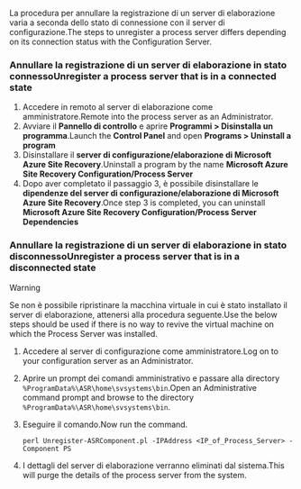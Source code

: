 <span data-ttu-id="1befc-101">La procedura per annullare la registrazione di un server di elaborazione varia a seconda dello stato di connessione con il server di configurazione.</span><span class="sxs-lookup"><span data-stu-id="1befc-101">The steps to unregister a process server differs depending on its connection status with the Configuration Server.</span></span>

### <a name="unregister-a-process-server-that-is-in-a-connected-state"></a><span data-ttu-id="1befc-102">Annullare la registrazione di un server di elaborazione in stato connesso</span><span class="sxs-lookup"><span data-stu-id="1befc-102">Unregister a process server that is in a connected state</span></span>

1. <span data-ttu-id="1befc-103">Accedere in remoto al server di elaborazione come amministratore.</span><span class="sxs-lookup"><span data-stu-id="1befc-103">Remote into the process server as an Administrator.</span></span>
2. <span data-ttu-id="1befc-104">Avviare il **Pannello di controllo** e aprire **Programmi > Disinstalla un programma**.</span><span class="sxs-lookup"><span data-stu-id="1befc-104">Launch the **Control Panel** and open **Programs > Uninstall a program**</span></span>
3. <span data-ttu-id="1befc-105">Disinstallare il **server di configurazione/elaborazione di Microsoft Azure Site Recovery**.</span><span class="sxs-lookup"><span data-stu-id="1befc-105">Uninstall a program by the name **Microsoft Azure Site Recovery Configuration/Process Server**</span></span>
4. <span data-ttu-id="1befc-106">Dopo aver completato il passaggio 3, è possibile disinstallare le **dipendenze del server di configurazione/elaborazione di Microsoft Azure Site Recovery**.</span><span class="sxs-lookup"><span data-stu-id="1befc-106">Once step 3 is completed, you can uninstall **Microsoft Azure Site Recovery Configuration/Process Server Dependencies**</span></span>

### <a name="unregister-a-process-server-that-is-in-a-disconnected-state"></a><span data-ttu-id="1befc-107">Annullare la registrazione di un server di elaborazione in stato disconnesso</span><span class="sxs-lookup"><span data-stu-id="1befc-107">Unregister a process server that is in a disconnected state</span></span>

> [!WARNING]
> <span data-ttu-id="1befc-108">Se non è possibile ripristinare la macchina virtuale in cui è stato installato il server di elaborazione, attenersi alla procedura seguente.</span><span class="sxs-lookup"><span data-stu-id="1befc-108">Use the below steps should be used if there is no way to revive the virtual machine on which the Process Server was installed.</span></span>

1. <span data-ttu-id="1befc-109">Accedere al server di configurazione come amministratore.</span><span class="sxs-lookup"><span data-stu-id="1befc-109">Log on to your configuration server as an Administrator.</span></span>
2. <span data-ttu-id="1befc-110">Aprire un prompt dei comandi amministrativo e passare alla directory `%ProgramData%\ASR\home\svsystems\bin`.</span><span class="sxs-lookup"><span data-stu-id="1befc-110">Open an Administrative command prompt and browse to the directory `%ProgramData%\ASR\home\svsystems\bin`.</span></span>
3. <span data-ttu-id="1befc-111">Eseguire il comando.</span><span class="sxs-lookup"><span data-stu-id="1befc-111">Now run the command.</span></span>

    ```
    perl Unregister-ASRComponent.pl -IPAddress <IP_of_Process_Server> -Component PS
    ```
4. <span data-ttu-id="1befc-112">I dettagli del server di elaborazione verranno eliminati dal sistema.</span><span class="sxs-lookup"><span data-stu-id="1befc-112">This will purge the details of the process server from the system.</span></span>
